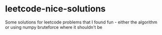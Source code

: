 # leetcode-nice-solutions
Some solutions for leetcode problems that I found fun - either the algorithm or using numpy bruteforce where it shouldn't be
